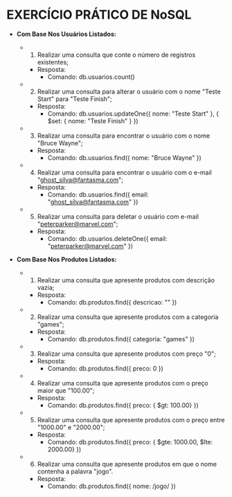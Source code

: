 # EXERCÍCIO PRÁTICO DE NoSQL

- **Com Base Nos Usuários Listados:**

    - 1) Realizar uma consulta que conte o número de registros existentes;
        - Resposta: 
            - Comando: db.usuarios.count()

    - 2) Realizar uma consulta para alterar o usuário com o nome "Teste Start" para "Teste Finish";
        - Resposta: 
            - Comando: db.usuarios.updateOne({ nome: "Teste Start" }, { $set: { nome: "Teste Finish" } })

    - 3) Realizar uma consulta para encontrar o usuário com o nome "Bruce Wayne";
        - Resposta: 
            - Comando: db.usuarios.find({ nome: "Bruce Wayne" })
    
    - 4) Realizar uma consulta para encontrar o usuário com o e-mail "ghost_silva@fantasma.com";
        - Resposta: 
            - Comando: db.usuarios.find({ email: "ghost_silva@fantasma.com" })

    - 5) Realizar uma consulta para deletar o usuário com e-mail "peterparker@marvel.com";
        - Resposta: 
            - Comando: db.usuarios.deleteOne({ email: "peterparker@marvel.com" })

- **Com Base Nos Produtos Listados:**

    - 1) Realizar uma consulta que apresente produtos com descrição vazia;
        - Resposta: 
            - Comando: db.produtos.find({ descricao: "" })

    - 2) Realizar uma consulta que apresente produtos com a categoria "games";
        - Resposta:
            - Comando: db.produtos.find({ categoria: "games" })

    - 3) Realizar uma consulta que apresente produtos com preço "0";
        - Resposta:
            - Comando: db.produtos.find({ preco: 0 })

    - 4) Realizar uma consulta que apresente produtos com o preço maior que "100.00";
        - Resposta:
            - Comando: db.produtos.find({ preco: { $gt: 100.00} })

    - 5) Realizar uma consulta que apresente produtos com o preço entre "1000.00" e "2000.00";
        - Resposta:
            - Comando: db.produtos.find({ preco: { $gte: 1000.00, $lte: 2000.00} })

    - 6) Realizar uma consulta que apresente produtos em que o nome contenha a palavra "jogo".
        - Resposta:
            - Comando: db.produtos.find({ nome: /jogo/ })